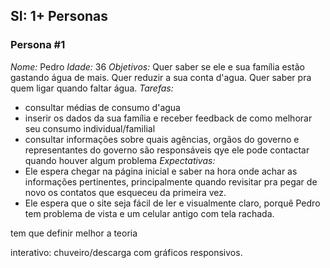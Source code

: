 ## SI: 1+ Personas
### Persona #1
*Nome:* Pedro
*Idade:* 36
*Objetivos:* Quer saber se ele e sua família estão gastando água de mais. Quer reduzir a sua conta d'agua. Quer saber pra quem ligar quando faltar água. 
*Tarefas:* 
- consultar médias de consumo d'agua
- inserir os dados da sua família e receber feedback de como melhorar seu consumo individual/familial
- consultar informações sobre quais agências, orgãos do governo e representantes do governo são responsáveis qye ele pode contactar quando houver algum problema
*Expectativas:*
- Ele espera chegar na página inicial e saber na hora onde achar as informações pertinentes, principalmente quando revisitar pra pegar de novo os contatos que esqueceu da primeira vez.
- Ele espera que o site seja fácil de ler e visualmente claro, porquê Pedro tem problema de vista e um celular antigo com tela rachada.


tem que definir melhor a teoria

interativo: chuveiro/descarga com gráficos responsivos.
